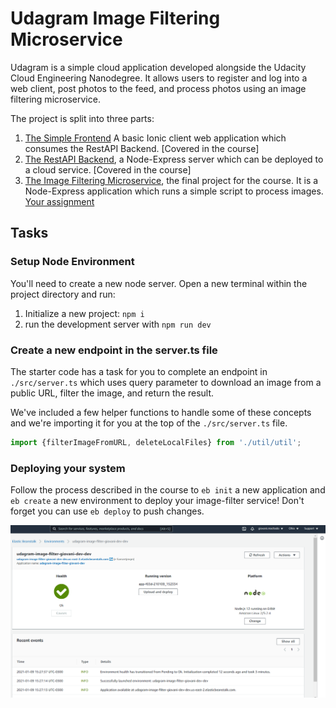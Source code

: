 # Udagram Image Filtering Microservice

Udagram is a simple cloud application developed alongside the Udacity Cloud Engineering Nanodegree. It allows users to register and log into a web client, post photos to the feed, and process photos using an image filtering microservice.

The project is split into three parts:
1. [The Simple Frontend](http://udagram-front-end.s3-website.us-east-2.amazonaws.com/)
A basic Ionic client web application which consumes the RestAPI Backend. [Covered in the course]
2. [The RestAPI Backend](https://github.com/giovanimachado/aws-udagram-restapi), a Node-Express server which can be deployed to a cloud service. [Covered in the course]
3. [The Image Filtering Microservice](https://github.com/udacity/cloud-developer/tree/master/course-02/project/image-filter-starter-code), the final project for the course. It is a Node-Express application which runs a simple script to process images. [Your assignment](http://udagram-image-filter-giovani-dev-dev.us-east-2.elasticbeanstalk.com/filteredimage?image_url=https://static.bhphotovideo.com/explora/sites/default/files/ts-space-sun-and-solar-viewing-facts-versus-fiction.jpg)

## Tasks

### Setup Node Environment

You'll need to create a new node server. Open a new terminal within the project directory and run:

1. Initialize a new project: `npm i`
2. run the development server with `npm run dev`

### Create a new endpoint in the server.ts file

The starter code has a task for you to complete an endpoint in `./src/server.ts` which uses query parameter to download an image from a public URL, filter the image, and return the result.

We've included a few helper functions to handle some of these concepts and we're importing it for you at the top of the `./src/server.ts`  file.

```typescript
import {filterImageFromURL, deleteLocalFiles} from './util/util';
```

### Deploying your system

Follow the process described in the course to `eb init` a new application and `eb create` a new environment to deploy your image-filter service! Don't forget you can use `eb deploy` to push changes.

![alt text](https://github.com/giovanimachado/aws-udagram-image-filter/blob/main/deployment_screenshots/Giovani_deployment_screenshot.PNG?raw=true)
